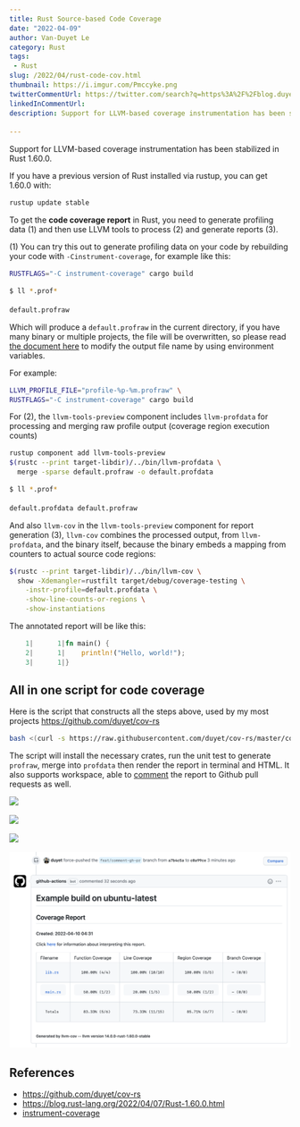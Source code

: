 ```yaml
---
title: Rust Source-based Code Coverage 
date: "2022-04-09"
author: Van-Duyet Le
category: Rust
tags:
 - Rust
slug: /2022/04/rust-code-cov.html
thumbnail: https://i.imgur.com/Pmccyke.png
twitterCommentUrl: https://twitter.com/search?q=https%3A%2F%2Fblog.duyet.net%2F2022%2F04%2Frust-code-cov.html
linkedInCommentUrl: 
description: Support for LLVM-based coverage instrumentation has been stabilized in Rust 1.60.0. To get the code coverage report in Rust, you need to generate profiling data and then use LLVM tools to process and generate reports. 

---
```


Support for LLVM-based coverage instrumentation has been stabilized in Rust 1.60.0. 

If you have a previous version of Rust installed via rustup, you can get 1.60.0 with:

```bash
rustup update stable
```

To get the **code coverage report** in Rust, you need to generate profiling data (1) 
and then use LLVM tools to process (2) and generate reports (3). 


(1) You can try this out to generate profiling data on your code by rebuilding your code with `-Cinstrument-coverage`, for example like this:

```bash
RUSTFLAGS="-C instrument-coverage" cargo build
```

```bash
$ ll *.prof*

default.profraw
```

Which will produce a `default.profraw` in the current directory, 
if you have many binary or multiple projects, the file will be overwritten, 
  so please read [the document here](https://doc.rust-lang.org/stable/rustc/instrument-coverage.html#running-the-instrumented-binary-to-generate-raw-coverage-profiling-data) 
  to modify the output file name by using environment variables.

  For example: 

```bash
LLVM_PROFILE_FILE="profile-%p-%m.profraw" \
RUSTFLAGS="-C instrument-coverage" cargo build
```

For (2), the `llvm-tools-preview` component includes `llvm-profdata` for processing 
and merging raw profile output (coverage region execution counts)

```bash
rustup component add llvm-tools-preview
$(rustc --print target-libdir)/../bin/llvm-profdata \
  merge -sparse default.profraw -o default.profdata
```

```bash
$ ll *.prof*

default.profdata default.profraw
```

And also `llvm-cov` in the `llvm-tools-preview` component for report generation (3), 
`llvm-cov` combines the processed output, from `llvm-profdata`, and the binary itself, 
because the binary embeds a mapping from counters to actual source code regions:


```bash
$(rustc --print target-libdir)/../bin/llvm-cov \
  show -Xdemangler=rustfilt target/debug/coverage-testing \
    -instr-profile=default.profdata \
    -show-line-counts-or-regions \
    -show-instantiations
```

The annotated report will be like this:

```rust
    1|      1|fn main() {
    2|      1|    println!("Hello, world!");
    3|      1|}
```

## All in one script for code coverage


Here is the script that constructs all the steps above, used by my most projects https://github.com/duyet/cov-rs

```bash
bash <(curl -s https://raw.githubusercontent.com/duyet/cov-rs/master/cov.sh)
```

The script will install the necessary crates, run the unit test to generate `profraw`, 
merge into `profdata` then render the report in terminal and HTML. It also supports workspace, 
able to [comment](https://github.com/duyet/cov-rs/pull/3#issuecomment-1094174485) 
the report to Github pull requests as well.

![](/media/2022/04/cov-terminal.png)

![](/media/2022/04/cov-html.png)

![](/media/2022/04/cov-html-detail.png)

![](https://github.com/duyet/cov-rs/raw/master/.github/cov-comment.png)

## References


- https://github.com/duyet/cov-rs
- https://blog.rust-lang.org/2022/04/07/Rust-1.60.0.html
- [instrument-coverage](https://doc.rust-lang.org/rustc/instrument-coverage.html)
